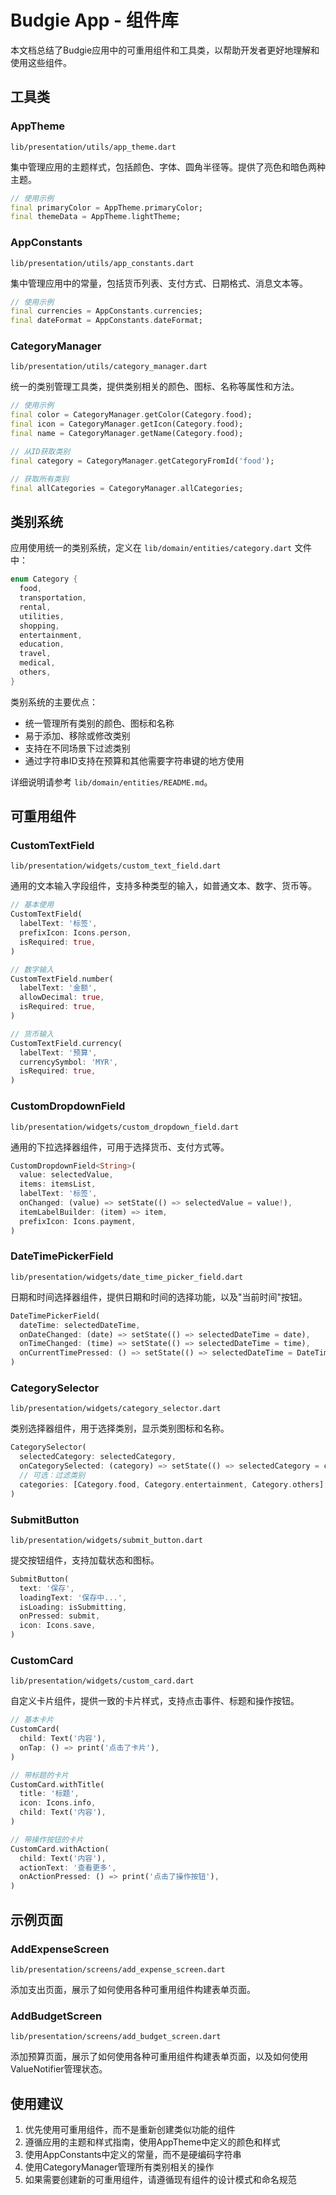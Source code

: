 # Budgie App - 组件库

本文档总结了Budgie应用中的可重用组件和工具类，以帮助开发者更好地理解和使用这些组件。

## 工具类

### AppTheme

`lib/presentation/utils/app_theme.dart`

集中管理应用的主题样式，包括颜色、字体、圆角半径等。提供了亮色和暗色两种主题。

```dart
// 使用示例
final primaryColor = AppTheme.primaryColor;
final themeData = AppTheme.lightTheme;
```

### AppConstants

`lib/presentation/utils/app_constants.dart`

集中管理应用中的常量，包括货币列表、支付方式、日期格式、消息文本等。

```dart
// 使用示例
final currencies = AppConstants.currencies;
final dateFormat = AppConstants.dateFormat;
```

### CategoryManager

`lib/presentation/utils/category_manager.dart`

统一的类别管理工具类，提供类别相关的颜色、图标、名称等属性和方法。

```dart
// 使用示例
final color = CategoryManager.getColor(Category.food);
final icon = CategoryManager.getIcon(Category.food);
final name = CategoryManager.getName(Category.food);

// 从ID获取类别
final category = CategoryManager.getCategoryFromId('food');

// 获取所有类别
final allCategories = CategoryManager.allCategories;
```

## 类别系统

应用使用统一的类别系统，定义在 `lib/domain/entities/category.dart` 文件中：

```dart
enum Category {
  food,
  transportation,
  rental,
  utilities,
  shopping,
  entertainment,
  education,
  travel,
  medical,
  others,
}
```

类别系统的主要优点：
- 统一管理所有类别的颜色、图标和名称
- 易于添加、移除或修改类别
- 支持在不同场景下过滤类别
- 通过字符串ID支持在预算和其他需要字符串键的地方使用

详细说明请参考 `lib/domain/entities/README.md`。

## 可重用组件

### CustomTextField

`lib/presentation/widgets/custom_text_field.dart`

通用的文本输入字段组件，支持多种类型的输入，如普通文本、数字、货币等。

```dart
// 基本使用
CustomTextField(
  labelText: '标签',
  prefixIcon: Icons.person,
  isRequired: true,
)

// 数字输入
CustomTextField.number(
  labelText: '金额',
  allowDecimal: true,
  isRequired: true,
)

// 货币输入
CustomTextField.currency(
  labelText: '预算',
  currencySymbol: 'MYR',
  isRequired: true,
)
```

### CustomDropdownField

`lib/presentation/widgets/custom_dropdown_field.dart`

通用的下拉选择器组件，可用于选择货币、支付方式等。

```dart
CustomDropdownField<String>(
  value: selectedValue,
  items: itemsList,
  labelText: '标签',
  onChanged: (value) => setState(() => selectedValue = value!),
  itemLabelBuilder: (item) => item,
  prefixIcon: Icons.payment,
)
```

### DateTimePickerField

`lib/presentation/widgets/date_time_picker_field.dart`

日期和时间选择器组件，提供日期和时间的选择功能，以及"当前时间"按钮。

```dart
DateTimePickerField(
  dateTime: selectedDateTime,
  onDateChanged: (date) => setState(() => selectedDateTime = date),
  onTimeChanged: (time) => setState(() => selectedDateTime = time),
  onCurrentTimePressed: () => setState(() => selectedDateTime = DateTime.now()),
)
```

### CategorySelector

`lib/presentation/widgets/category_selector.dart`

类别选择器组件，用于选择类别，显示类别图标和名称。

```dart
CategorySelector(
  selectedCategory: selectedCategory,
  onCategorySelected: (category) => setState(() => selectedCategory = category),
  // 可选：过滤类别
  categories: [Category.food, Category.entertainment, Category.others],
)
```

### SubmitButton

`lib/presentation/widgets/submit_button.dart`

提交按钮组件，支持加载状态和图标。

```dart
SubmitButton(
  text: '保存',
  loadingText: '保存中...',
  isLoading: isSubmitting,
  onPressed: submit,
  icon: Icons.save,
)
```

### CustomCard

`lib/presentation/widgets/custom_card.dart`

自定义卡片组件，提供一致的卡片样式，支持点击事件、标题和操作按钮。

```dart
// 基本卡片
CustomCard(
  child: Text('内容'),
  onTap: () => print('点击了卡片'),
)

// 带标题的卡片
CustomCard.withTitle(
  title: '标题',
  icon: Icons.info,
  child: Text('内容'),
)

// 带操作按钮的卡片
CustomCard.withAction(
  child: Text('内容'),
  actionText: '查看更多',
  onActionPressed: () => print('点击了操作按钮'),
)
```

## 示例页面

### AddExpenseScreen

`lib/presentation/screens/add_expense_screen.dart`

添加支出页面，展示了如何使用各种可重用组件构建表单页面。

### AddBudgetScreen

`lib/presentation/screens/add_budget_screen.dart`

添加预算页面，展示了如何使用各种可重用组件构建表单页面，以及如何使用ValueNotifier管理状态。

## 使用建议

1. 优先使用可重用组件，而不是重新创建类似功能的组件
2. 遵循应用的主题和样式指南，使用AppTheme中定义的颜色和样式
3. 使用AppConstants中定义的常量，而不是硬编码字符串
4. 使用CategoryManager管理所有类别相关的操作
5. 如果需要创建新的可重用组件，请遵循现有组件的设计模式和命名规范 